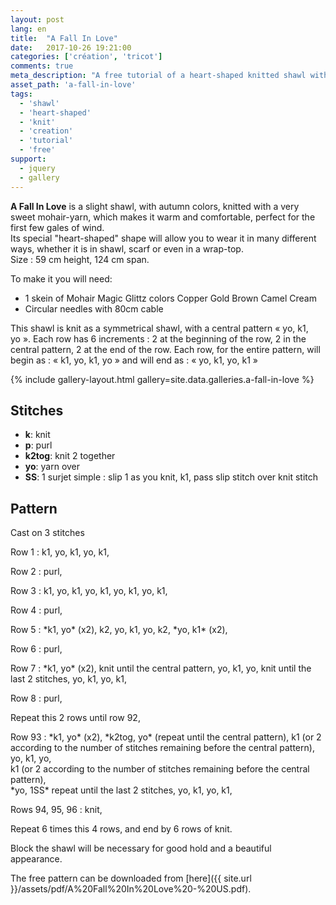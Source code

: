 ```yaml
---
layout: post
lang: en
title:  "A Fall In Love"
date:   2017-10-26 19:21:00
categories: ['création', 'tricot']
comments: true
meta_description: "A free tutorial of a heart-shaped knitted shawl with autumn colours"
asset_path: 'a-fall-in-love'
tags:
  - 'shawl'
  - 'heart-shaped'
  - 'knit'
  - 'creation'
  - 'tutorial'
  - 'free'
support:
  - jquery
  - gallery
---
```


**A Fall In Love** is a slight shawl, with autumn colors, knitted with a very sweet mohair-yarn, which makes it warm and comfortable, perfect for the first few gales of wind.  
Its special "heart-shaped" shape will allow you to wear it in many different ways, whether it is in shawl, scarf or even in a wrap-top.  
Size : 59 cm height, 124 cm span.

To make it you will need:
* 1 skein of Mohair Magic Glittz colors Copper Gold Brown Camel Cream
* Circular needles with 80cm cable

This shawl is knit as a symmetrical shawl, with a central pattern « yo, k1, yo ». 
Each row has 6 increments : 2 at the beginning of the row, 2 in the central pattern, 2 at the end of the row.
Each row, for the entire pattern, will begin as : « k1, yo, k1, yo » and will end as : « yo, k1, yo, k1 »

{% include gallery-layout.html gallery=site.data.galleries.a-fall-in-love %}

## Stitches

* **k**: knit
* **p**: purl
* **k2tog**: knit 2 together
* **yo**: yarn over
* **SS**: 1 surjet simple : slip 1 as you knit, k1, pass slip stitch over knit stitch

## Pattern

Cast on 3 stitches 

Row 1 : k1, yo, k1, yo, k1,

Row 2 : purl,

Row 3 : k1, yo, k1, yo, k1, yo, k1, yo, k1,

Row 4 : purl,

Row 5 : \*k1, yo\* (x2), k2, yo, k1, yo, k2, \*yo, k1\* (x2),

Row 6 : purl,

Row 7 : \*k1, yo\* (x2), knit until the central pattern, yo, k1, yo, knit until the last 2 stitches, yo, k1, yo, k1,

Row 8 : purl,

Repeat this 2 rows until row 92,

Row 93 :  \*k1, yo\* (x2), \*k2tog, yo\* (repeat until the central pattern), 
k1 (or 2 according to the number of stitches remaining before the central pattern),  
yo, k1, yo,  
k1 (or 2 according to the number of stitches remaining before the central pattern),  
\*yo, 1SS\* repeat until the last 2 stitches, yo, k1, yo, k1,

Rows 94, 95, 96 : knit,

Repeat 6 times this 4 rows, and end by 6 rows of knit.

Block the shawl will be necessary for good hold and a beautiful appearance.

The free pattern can be downloaded from [here]({{ site.url }}/assets/pdf/A%20Fall%20In%20Love%20-%20US.pdf).

